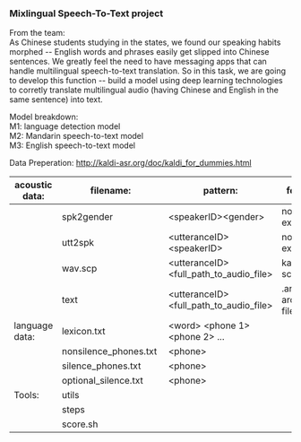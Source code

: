 ### Mixlingual Speech-To-Text project

From the team:   
As Chinese students studying in the states, we found our speaking habits morphed -- English words and phrases easily get slipped into Chinese sentences. We greatly feel the need to have messaging apps that can handle multilingual speech-to-text translation. So in this task, we are going to develop this function -- build a model using deep learning technologies to corretly translate multilingual audio (having Chinese and English in the same sentence) into text.

Model breakdown:  
M1: language detection model  
M2: Mandarin speech-to-text model  
M3: English speech-to-text model       
  
Data Preperation: http://kaldi-asr.org/doc/kaldi_for_dummies.html  
  
| acoustic data:  | filename: |  pattern: | format: |path: | source:|
| ------------- | ------------- |-|-|--|--|
|  |spk2gender  |\<speakerID>\<gender> | no extension|/data/train /data/test | handmade|
|  | utt2spk    |\<utteranceID>\<speakerID> |no extension| /data/train /data/test| handmade | 
|  | wav.scp    |\<utteranceID>\<full_path_to_audio_file>| kaldi script file|/data/train /data/test | handmade|
|  | text       |\<utteranceID>\<full_path_to_audio_file> |.ark: kaldi archive file| /data/train /data/test|  exists | 
|language data:  | lexicon.txt |\<word> \<phone 1>\<phone 2> ... | |data/local/dict| egs/voxforge|
|  | nonsilence_phones.txt | \<phone>| |data/local/dict | unkown | 
|  |silence_phones.txt   |\<phone> | |data/local/dict |unkown |
|  | optional_silence.txt |\<phone> |  | data/local/dict| unkown | 
|Tools:  | utils | | | / | kaldi/egs/wsj/s5|   
|  |steps  | | | / | kaldi/egs/wsj/s5 |
|  | score.sh | | | /| kaldi/egs/voxforge/s5/local | 

